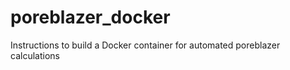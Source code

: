 # poreblazer_docker
 Instructions to build a Docker container for automated poreblazer calculations
